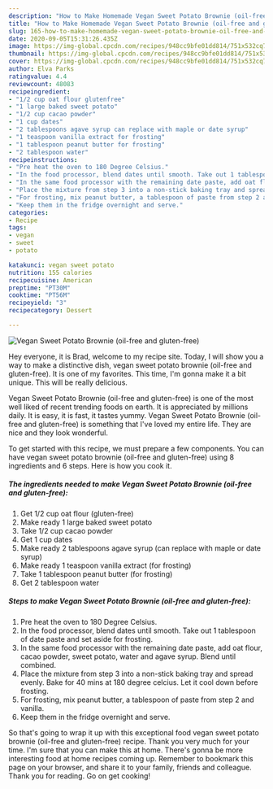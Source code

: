 ```yaml
---
description: "How to Make Homemade Vegan Sweet Potato Brownie (oil-free and gluten-free)"
title: "How to Make Homemade Vegan Sweet Potato Brownie (oil-free and gluten-free)"
slug: 165-how-to-make-homemade-vegan-sweet-potato-brownie-oil-free-and-gluten-free
date: 2020-09-05T15:31:26.435Z
image: https://img-global.cpcdn.com/recipes/948cc9bfe01dd814/751x532cq70/vegan-sweet-potato-brownie-oil-free-and-gluten-free-recipe-main-photo.jpg
thumbnail: https://img-global.cpcdn.com/recipes/948cc9bfe01dd814/751x532cq70/vegan-sweet-potato-brownie-oil-free-and-gluten-free-recipe-main-photo.jpg
cover: https://img-global.cpcdn.com/recipes/948cc9bfe01dd814/751x532cq70/vegan-sweet-potato-brownie-oil-free-and-gluten-free-recipe-main-photo.jpg
author: Elva Parks
ratingvalue: 4.4
reviewcount: 48083
recipeingredient:
- "1/2 cup oat flour glutenfree"
- "1 large baked sweet potato"
- "1/2 cup cacao powder"
- "1 cup dates"
- "2 tablespoons agave syrup can replace with maple or date syrup"
- "1 teaspoon vanilla extract for frosting"
- "1 tablespoon peanut butter for frosting"
- "2 tablespoon water"
recipeinstructions:
- "Pre heat the oven to 180 Degree Celsius."
- "In the food processor, blend dates until smooth. Take out 1 tablespoon of date paste and set aside for frosting."
- "In the same food processor with the remaining date paste, add oat flour, cacao powder, sweet potato, water and agave syrup. Blend until combined."
- "Place the mixture from step 3 into a non-stick baking tray and spread evenly. Bake for 40 mins at 180 degree celcius. Let it cool down before frosting."
- "For frosting, mix peanut butter, a tablespoon of paste from step 2 and vanilla."
- "Keep them in the fridge overnight and serve."
categories:
- Recipe
tags:
- vegan
- sweet
- potato

katakunci: vegan sweet potato 
nutrition: 155 calories
recipecuisine: American
preptime: "PT30M"
cooktime: "PT56M"
recipeyield: "3"
recipecategory: Dessert

---
```



![Vegan Sweet Potato Brownie (oil-free and gluten-free)](https://img-global.cpcdn.com/recipes/948cc9bfe01dd814/751x532cq70/vegan-sweet-potato-brownie-oil-free-and-gluten-free-recipe-main-photo.jpg)

Hey everyone, it is Brad, welcome to my recipe site. Today, I will show you a way to make a distinctive dish, vegan sweet potato brownie (oil-free and gluten-free). It is one of my favorites. This time, I'm gonna make it a bit unique. This will be really delicious.



Vegan Sweet Potato Brownie (oil-free and gluten-free) is one of the most well liked of recent trending foods on earth. It is appreciated by millions daily. It is easy, it is fast, it tastes yummy. Vegan Sweet Potato Brownie (oil-free and gluten-free) is something that I've loved my entire life. They are nice and they look wonderful.


To get started with this recipe, we must prepare a few components. You can have vegan sweet potato brownie (oil-free and gluten-free) using 8 ingredients and 6 steps. Here is how you cook it.

<!--inarticleads1-->

##### The ingredients needed to make Vegan Sweet Potato Brownie (oil-free and gluten-free):

1. Get 1/2 cup oat flour (gluten-free)
1. Make ready 1 large baked sweet potato
1. Take 1/2 cup cacao powder
1. Get 1 cup dates
1. Make ready 2 tablespoons agave syrup (can replace with maple or date syrup)
1. Make ready 1 teaspoon vanilla extract (for frosting)
1. Take 1 tablespoon peanut butter (for frosting)
1. Get 2 tablespoon water




<!--inarticleads2-->

##### Steps to make Vegan Sweet Potato Brownie (oil-free and gluten-free):

1. Pre heat the oven to 180 Degree Celsius.
1. In the food processor, blend dates until smooth. Take out 1 tablespoon of date paste and set aside for frosting.
1. In the same food processor with the remaining date paste, add oat flour, cacao powder, sweet potato, water and agave syrup. Blend until combined.
1. Place the mixture from step 3 into a non-stick baking tray and spread evenly. Bake for 40 mins at 180 degree celcius. Let it cool down before frosting.
1. For frosting, mix peanut butter, a tablespoon of paste from step 2 and vanilla.
1. Keep them in the fridge overnight and serve.




So that's going to wrap it up with this exceptional food vegan sweet potato brownie (oil-free and gluten-free) recipe. Thank you very much for your time. I'm sure that you can make this at home. There's gonna be more interesting food at home recipes coming up. Remember to bookmark this page on your browser, and share it to your family, friends and colleague. Thank you for reading. Go on get cooking!
